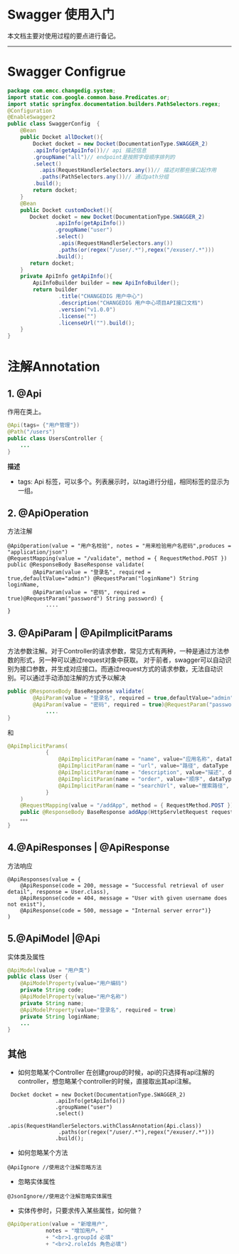 Swagger 使用入门
=====
本文档主要对使用过程的要点进行备记。

--------------------------

# Swagger Configrue
```java
package com.emcc.changedig.system;
import static com.google.common.base.Predicates.or;
import static springfox.documentation.builders.PathSelectors.regex;
@Configuration
@EnableSwagger2
public class SwaggerConfig  {
    @Bean
    public Docket allDocket(){
    	Docket docket = new Docket(DocumentationType.SWAGGER_2)
    	.apiInfo(getApiInfo())// api 描述信息
    	.groupName("all")// endpoint是按照字母顺序排列的
    	.select()
    	  .apis(RequestHandlerSelectors.any())// 描述对那些接口起作用
    	  .paths(PathSelectors.any())// 通过path分组
    	.build();
    	return docket;
    }
    @Bean
    public Docket customDocket(){
       Docket docket = new Docket(DocumentationType.SWAGGER_2)
       		   .apiInfo(getApiInfo())
       		   .groupName("user")
               .select()
               	.apis(RequestHandlerSelectors.any())
               	.paths(or(regex("/user/.*"),regex("/exuser/.*")))
               .build();
       return docket;
    }
    private ApiInfo getApiInfo(){
    	ApiInfoBuilder builder = new ApiInfoBuilder();
    	return builder
    			.title("CHANGEDIG 用户中心")
    			.description("CHANGEDIG 用户中心项目API接口文档")
    			.version("v1.0.0")
    			.license("")
    			.licenseUrl("").build();
    }
}
```
# 注解Annotation
## 1. @Api
作用在类上。
```java
@Api(tags= {"用户管理"})
@Path("/users")
public class UsersController {
    ...
}
```
**描述**

 - tags: Api 标签，可以多个。列表展示时，以tag进行分组，相同标签的显示为一组。
## 2. @ApiOperation
方法注解
```
@ApiOperation(value = "用户名校验", notes = "用来检验用户名密码",produces = "application/json")
@RequestMapping(value = "/validate", method = { RequestMethod.POST })
public @ResponseBody BaseResponse validate(
		@ApiParam(value = "登录名", required = true,defaultValue="admin") @RequestParam("loginName") String loginName,
		@ApiParam(value = "密码", required = true)@RequestParam("password") String password) {
			....
}
```
## 3. @ApiParam | @ApiImplicitParams
方法参数注解。对于Controller的请求参数，常见方式有两种，一种是通过方法参数的形式，另一种可以通过request对象中获取。
对于前者，swagger可以自动识别为接口参数，并生成对应接口。而通过request方式的请求参数，无法自动识别。可以通过手动添加注解的方式予以解决
```java
public @ResponseBody BaseResponse validate(
		@ApiParam(value = "登录名", required = true,defaultValue="admin") @RequestParam("loginName") String loginName,
		@ApiParam(value = "密码", required = true)@RequestParam("password") String password) {
			....
}
```
和
```java
@ApiImplicitParams(
		    {
		        @ApiImplicitParam(name = "name", value="应用名称", dataType = "String", required = true, paramType = "query"),
		        @ApiImplicitParam(name = "url", value="路径", dataType = "String", required = true, paramType = "query"),
		        @ApiImplicitParam(name = "description", value="描述", dataType = "String", required = true, paramType = "query"),
		        @ApiImplicitParam(name = "order", value="顺序", dataType = "String", required = true, paramType = "query"),
		        @ApiImplicitParam(name = "searchUrl", value="搜索路径", dataType = "String", required = true, paramType = "query")
		    }
	)
	@RequestMapping(value = "/addApp", method = { RequestMethod.POST })
	public @ResponseBody BaseResponse addApp(HttpServletRequest request) {
	。。。
}
```
## 4.@ApiResponses | @ApiResponse
方法响应
```
@ApiResponses(value = {
    @ApiResponse(code = 200, message = "Successful retrieval of user detail", response = User.class),
    @ApiResponse(code = 404, message = "User with given username does not exist"),
    @ApiResponse(code = 500, message = "Internal server error")}
)
```
## 5.@ApiModel |@Api
实体类及属性
```JAVA
@ApiModel(value = "用户类") 
public class User {	
	@ApiModelProperty(value="用户编码")
	private String code;
	@ApiModelProperty(value="用户名称")
	private String name;
	@ApiModelProperty(value="登录名", required = true)
	private String loginName; 
	...
}
```

## 其他

 - 如何忽略某个Controller
在创建group的时候，api的只选择有api注解的controller，想忽略某个controller的时候，直接取出其api注解。
```
 Docket docket = new Docket(DocumentationType.SWAGGER_2)
       		   .apiInfo(getApiInfo())
       		   .groupName("user")
               .select()
               	.apis(RequestHandlerSelectors.withClassAnnotation(Api.class))
               	.paths(or(regex("/user/.*"),regex("/exuser/.*")))
               .build();
```
 - 如何忽略某个方法
```
@ApiIgnore //使用这个注解忽略方法
```
 - 忽略实体属性
```
@JsonIgnore//使用这个注解忽略实体属性
```
 - 实体传参时，只要求传入某些属性，如何做？
```java
@ApiOperation(value = "新增用户", 
			notes = "增加用户。"
			+ "<br>1.groupId 必填"
			+ "<br>2.roleIds 角色必填")
```